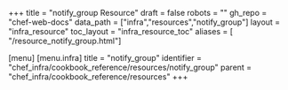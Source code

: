 +++
title = "notify_group Resource"
draft = false
robots = ""
gh_repo = "chef-web-docs"
data_path = ["infra","resources","notify_group"]
layout = "infra_resource"
toc_layout = "infra_resource_toc"
aliases = [ "/resource_notify_group.html"]

[menu]
  [menu.infra]
    title = "notify_group"
    identifier = "chef_infra/cookbook_reference/resources/notify_group"
    parent = "chef_infra/cookbook_reference/resources"
+++

<!-- The contents of this page are automatically generated from the notify_group.yaml file in the data directory. -->
<!-- To suggest a change, edit the https://github.com/chef/chef/blob/main/lib/chef/resource/notify_group.rb file
      and submit a pull request to the https://github.com/chef/chef repository. -->

